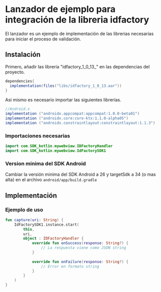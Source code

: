 # Lanzador de ejemplo para integración de la libreria idfactory

El lanzador es un ejemplo de implementación de las librerias necesarias para iniciar el proceso de validación.

## Instalación

Primero, añadir las librería "idfactory_1_0_13_"
en las dependencias del proyecto. 

```gradle
dependencies{
  implementation(files("libs/idfactory_1_0_13.aar"))
}
```
  
Asi mismo es necesario importar las siguientes librerías.

```gradle
//Android.x
implementation ("androidx.appcompat:appcompat:1.0.0-beta01")
implementation ("androidx.core:core-ktx:1.1.0-alpha05")
implementation ("androidx.constraintlayout:constraintlayout:1.1.3")
```

### Importaciones necesarias

```kotlin
import com.SDK_kotlin.mywebview.IDFactoryHandler
import com.SDK_kotlin.mywebview.IdFactorySDK1
```

### Version minima del SDK Android

Cambiar la versión minima del SDK Android a 26 y targetSdk a 34 (o mas alta) en el archivo `android/app/build.gradle`

## Implementación

### Ejemplo de uso

```kotlin
fun capture(uri: String) {
    IdFactorySDK1.instance.start(
        this,
        uri,
        object : IDFactoryHandler {
            override fun onSuccess(response: String?) {
                // La respuesta viene como JSON string
            }
            
            override fun onFailure(response: String?) {
                // Error en formato string
            }
        }
    )
}
```
